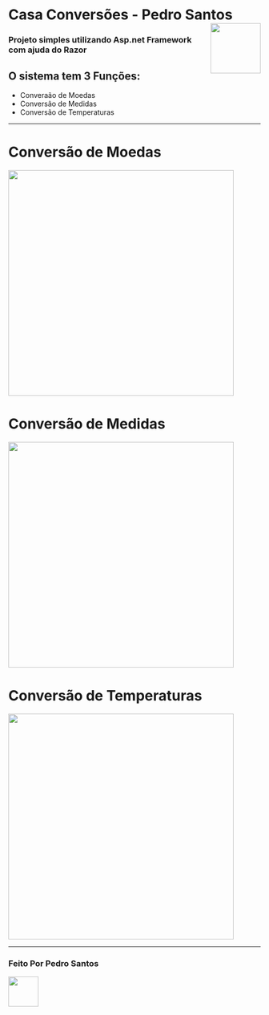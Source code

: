 <h1> Casa Conversões - Pedro Santos <img src="https://cdn.jsdelivr.net/gh/devicons/devicon/icons/csharp/csharp-original.svg"  align="right" height="100em"/></h1>

### Projeto simples utilizando Asp.net Framework com ajuda do Razor
<h2> O sistema tem 3 Funções:</h2>
 
 * Converaão de Moedas
 * Conversão de Medidas
 * Conversão de Temperaturas


---
<h1>Conversão de Moedas</h1>
<img src="https://user-images.githubusercontent.com/66256107/147893878-1dc840c8-7dbb-4193-ab32-42a420b3f39b.png" width="450em">

<br>

<h1>Conversão de Medidas</h1>
<img src="https://user-images.githubusercontent.com/66256107/147893950-0452978d-dcad-4427-bdee-62166000fd78.png" width="450em">

<br>

<h1>Conversão de Temperaturas</h1>
<img src="https://user-images.githubusercontent.com/66256107/147894021-00518b88-1153-43fc-a78d-bea834f5593d.png" width="450em">

---
 ### Feito Por Pedro Santos
 <a href="https://github.com/pedrh77">
    <img width="60px" src="https://avatars.githubusercontent.com/u/66256107?v=4">
  </a>

